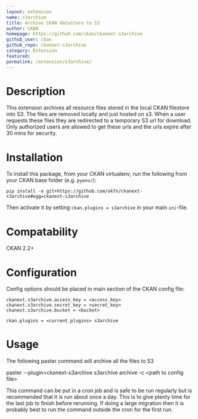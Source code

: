 ```yaml
---
layout: extension
name: s3archive
title: Archive CKAN datastore to S3
author: CKAN
homepage: https://github.com/ckan/ckanext-s3archive
github_user: ckan
github_repo: ckanext-s3archive
category: Extension
featured: 
permalink: /extension/s3archive/
---
```



Description
===========

This extension archives all resource files stored in the local CKAN filestore into S3. The files are removed locally and just hosted on s3. When a user requests these files they are redirected to a temporary S3 url for download. Only authorized users are allowed to get these urls and the urls expire after 30 mins for security.

Installation
============

To install this package, from your CKAN virtualenv, run the following from your CKAN base folder (e.g. `pyenv/`):

    pip install -e git+https://github.com/okfn/ckanext-s3archive#egg=ckanext-s3archive

Then activate it by setting `ckan.plugins = s3archive` in your main `ini`-file.

Compatability
=============

CKAN 2.2+

Configuration
=============

Config options should be placed in main section of the CKAN config file:

    ckanext.s3archive.access_key = <access_key>
    ckanext.s3archive.secret_key = <secret_key>
    ckanext.s3archive.bucket = <bucket>

    ckan.plugins = <current_plugins> s3archive

Usage
=====

The following paster command will archive all the files to S3

paster --plugin=ckanext-s3archive s3archive archive -c &lt;path to config file&gt;

This command can be put in a cron job and is safe to be run regularly but is recommended that it is run about once a day. This is to give plenty time for the last job to finish before rerunning. If doing a large migration then it is probably best to run the command outside the cron for the first run.

